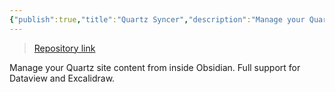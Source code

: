 ```yaml
---
{"publish":true,"title":"Quartz Syncer","description":"Manage your Quartz site content from inside Obsidian. Full support for Dataview and Excalidraw.","created":"2025-02-10T01:17:09.664+01:00","modified":"2024-10-21T20:57:42.270+02:00","cssclasses":"mado-heading"}
---
```



> [Repository link](https://github.com/saberzero1/quartz-syncer)

Manage your Quartz site content from inside Obsidian. Full support for Dataview and Excalidraw.
